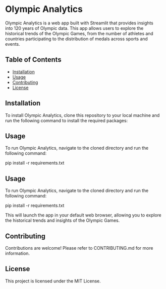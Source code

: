 # Olympic Analytics

Olympic Analytics is a web app built with Streamlit that provides insights into 120 years of Olympic data. This app allows users to explore the historical trends of the Olympic Games, from the number of athletes and countries participating to the distribution of medals across sports and events. 

## Table of Contents

- [Installation](#installation)
- [Usage](#usage)
- [Contributing](#contributing)
- [License](#license)

## Installation

To install Olympic Analytics, clone this repository to your local machine and run the following command to install the required packages:


## Usage

To run Olympic Analytics, navigate to the cloned directory and run the following command:

pip install -r requirements.txt



## Usage

To run Olympic Analytics, navigate to the cloned directory and run the following command:

pip install -r requirements.txt



This will launch the app in your default web browser, allowing you to explore the historical trends and insights of the Olympic Games.

## Contributing

Contributions are welcome! Please refer to CONTRIBUTING.md for more information.

## License

This project is licensed under the MIT License.
